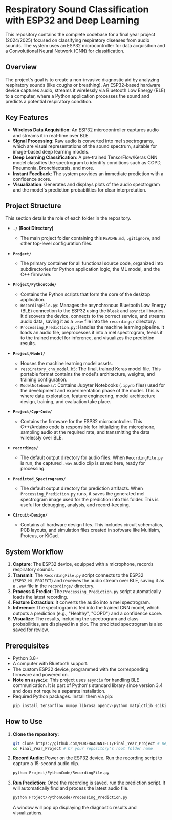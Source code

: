 # Respiratory Sound Classification with ESP32 and Deep Learning

This repository contains the complete codebase for a final year project (2024/2025) focused on classifying respiratory diseases from audio sounds. The system uses an ESP32 microcontroller for data acquisition and a Convolutional Neural Network (CNN) for classification.

## Overview

The project's goal is to create a non-invasive diagnostic aid by analyzing respiratory sounds (like coughs or breathing). An ESP32-based hardware device captures audio, streams it wirelessly via Bluetooth Low Energy (BLE) to a computer, where a Python application processes the sound and predicts a potential respiratory condition.

## Key Features

*   **Wireless Data Acquisition**: An ESP32 microcontroller captures audio and streams it in real-time over BLE.
*   **Signal Processing**: Raw audio is converted into mel spectrograms, which are visual representations of the sound spectrum, suitable for image-based deep learning models.
*   **Deep Learning Classification**: A pre-trained TensorFlow/Keras CNN model classifies the spectrogram to identify conditions such as COPD, Pneumonia, Bronchiectasis, and more.
*   **Instant Feedback**: The system provides an immediate prediction with a confidence score.
*   **Visualization**: Generates and displays plots of the audio spectrogram and the model's prediction probabilities for clear interpretation.

## Project Structure
This section details the role of each folder in the repository.

*   **`./` (Root Directory)**
    *   The main project folder containing this `README.md`, `.gitignore`, and other top-level configuration files.

*   **`Project/`**
    *   The primary container for all functional source code, organized into subdirectories for Python application logic, the ML model, and the C++ firmware.

*   **`Project/PythonCode/`**
    *   Contains the Python scripts that form the core of the desktop application.
    *   `RecordingFile.py`: Manages the asynchronous Bluetooth Low Energy (BLE) connection to the ESP32 using the `bleak` and `asyncio` libraries. It discovers the device, connects to the correct service, and streams audio data, saving it as a `.wav` file into the `recordings/` directory.
    *   `Processing_Prediction.py`: Handles the machine learning pipeline. It loads an audio file, preprocesses it into a mel spectrogram, feeds it to the trained model for inference, and visualizes the prediction results.

*   **`Project/Model/`**
    *   Houses the machine learning model assets.
    *   `respiratory_cnn_model.h5`: The final, trained Keras model file. This portable format contains the model's architecture, weights, and training configuration.
    *   `ModelNotebooks/`: Contains Jupyter Notebooks (`.ipynb` files) used for the development and experimentation phase of the model. This is where data exploration, feature engineering, model architecture design, training, and evaluation take place.

*   **`Project/Cpp-Code/`**
    *   Contains the firmware for the ESP32 microcontroller. This C++/Arduino code is responsible for initializing the microphone, sampling audio at the required rate, and transmitting the data wirelessly over BLE.

*   **`recordings/`**
    *   The default output directory for audio files. When `RecordingFile.py` is run, the captured `.wav` audio clip is saved here, ready for processing.

*   **`Predicted_Spectrograms/`**
    *   The default output directory for prediction artifacts. When `Processing_Prediction.py` runs, it saves the generated mel spectrogram image used for the prediction into this folder. This is useful for debugging, analysis, and record-keeping.

*   **`Circuit-Design/`**
    *   Contains all hardware design files. This includes circuit schematics, PCB layouts, and simulation files created in software like Multisim, Proteus, or KiCad.

## System Workflow

1.  **Capture**: The ESP32 device, equipped with a microphone, records respiratory sounds.
2.  **Transmit**: The `RecordingFile.py` script connects to the ESP32 (`ESP32_ML_PROJECT`) and receives the audio stream over BLE, saving it as a `.wav` file in the `recordings/` directory.
3.  **Process & Predict**: The `Processing_Prediction.py` script automatically loads the latest recording.
4.  **Feature Extraction**: It converts the audio into a mel spectrogram.
5.  **Inference**: The spectrogram is fed into the trained CNN model, which outputs a prediction (e.g., "Healthy", "COPD") and a confidence score.
6.  **Visualize**: The results, including the spectrogram and class probabilities, are displayed in a plot. The predicted spectrogram is also saved for review.

## Prerequisites

*   Python 3.8+
*   A computer with Bluetooth support.
*   The custom ESP32 device, programmed with the corresponding firmware and powered on.
*   **Note on `asyncio`**: This project uses `asyncio` for handling BLE communication. It is part of Python's standard library since version 3.4 and does not require a separate installation.
*   Required Python packages. Install them via pip:
    ```bash
    pip install tensorflow numpy librosa opencv-python matplotlib scikit-learn soundfile bleak jupyter
    ```

## How to Use

1.  **Clone the repository:**
    ```bash
    git clone https://github.com/MURERWADANIEL1/Final_Year_Project # Replace with your repo URL if different
    cd Final_Year_Project # Or your repository's root folder name

    ```
2.  **Record Audio**: Power on the ESP32 device. Run the recording script to capture a 15-second audio clip.
    ```bash
    python Project/PythonCode/RecordingFile.py
    ```
3.  **Run Prediction**: Once the recording is saved, run the prediction script. It will automatically find and process the latest audio file.
    ```bash
    python Project/PythonCode/Processing_Prediction.py
    ```
    A window will pop up displaying the diagnostic results and visualizations.
